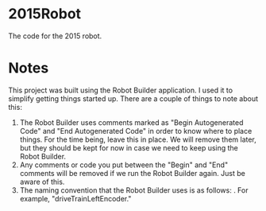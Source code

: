 # 2015Robot
The code for the 2015 robot.


# Notes
This project was built using the Robot Builder application. I used it to simplify getting things started up. There are a couple of things to note about this:

1. The Robot Builder uses comments marked as "Begin Autogenerated Code" and "End Autogenerated Code" in order to know where to place things. For the time being, leave this in place. We will remove them later, but they should be kept for now in case we need to keep using the Robot Builder.
2. Any comments or code you put between the "Begin" and "End" comments will be removed if we run the Robot Builder again. Just be aware of this.
3. The naming convention that the Robot Builder uses is as follows: <Subsystem name><Component name>. For example, "driveTrainLeftEncoder."
